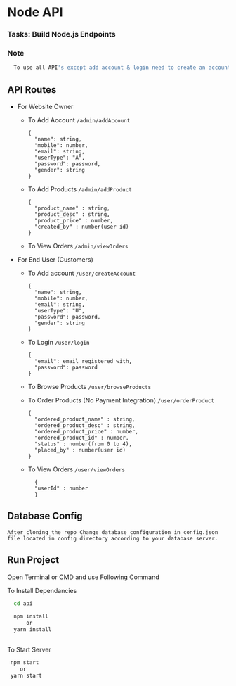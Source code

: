 # Node API
### Tasks: Build Node.js Endpoints


### Note

```bash
  To use all API's except add account & login need to create an account first because all rest of the API's need JWT Auth token.
```

  
## API Routes

- For Website Owner
  - To Add Account ``` /admin/addAccount ```
    ```
    {
      "name": string,
      "mobile": number,
      "email": string,
      "userType": "A",
      "password": password,
      "gender": string
    }

  - To Add Products ``` /admin/addProduct ```

    ```
    {
      "product_name" : string,
      "product_desc" : string,
      "product_price" : number,
      "created_by" : number(user id)
    }
    ```

  - To View Orders ``` /admin/viewOrders ```
  
- For End User (Customers)
    - To Add account ``` /user/createAccount ```

      ```
      {
        "name": string,
        "mobile": number,
        "email": string,
        "userType": "U",
        "password": password,
        "gender": string
      }
      ```

    - To Login ``` /user/login ```

      ```
      {
        "email": email registered with,
        "password": password
      }
      ```

    - To Browse Products ``` /user/browseProducts ```

    - To Order Products (No Payment Integration) ``` /user/orderProduct ```

      ```
      {
        "ordered_product_name" : string,
        "ordered_product_desc" : string,
        "ordered_product_price" : number,
        "ordered_product_id" : number,
        "status" : number(from 0 to 4),
        "placed_by" : number(user id)
      }
      ```

    - To View Orders ``` /user/viewOrders ```

      ```
        {
        "userId" : number
        } 
      ```



  
## Database Config

```
After cloning the repo Change database configuration in config.json file located in config directory according to your database server.
```

  
## Run Project

Open Terminal or CMD and use Following Command

To Install Dependancies

```bash
  cd api
  
  npm install
      or
  yarn install
  
```
To Start Server
```bash
 npm start
    or
 yarn start
```
